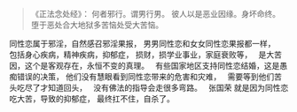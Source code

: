 > 《正法念处经》：
> 何者邪行。谓男行男。
> 彼人以是恶业因缘。身坏命终。
> 堕于恶处合大地狱多苦恼处受大苦恼。

同性恋属于邪淫，自然感召邪淫果报，
男男同性恋和女女同性恋果报都一样，
&nbsp;
包括身心疾病，精神疾病，抑郁症，
损财，损学业事业，家庭衰败等，
&nbsp;
是大苦因，这个是客观存在，永恒不变的真理。
&nbsp;
有些国家地区支持同性恋结婚，这是愚痴错误的决策，
他们没有慧眼看到同性恋带来的危害和灾难，
&nbsp;
需要等到他们苦头吃尽了才知道回头，
&nbsp;
没有佛法的指导会走很多弯路。
&nbsp;
张国荣 就是因为同性恋吃大苦，导致的抑郁症，
最终扛不住，自杀了。





